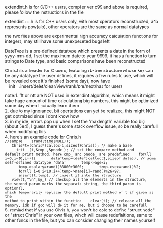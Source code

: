 extendint.h is for C/C++ users, compiler ver c99 and above is required, please follow the instructions in the file  
  
extendint++.h is for C++ users only, with most operators reconstructed, a^b represents pow(a,b), other operators are the same as normal datatypes  
  
the two files above are experimental high accuracy calculation functions for integers, may still have some unexpeceted bugs left  

DateType is a pre-defined datatype which presents a date in the form of yyyy-mm-dd, I set the maximum date to year 9999, it has a function to turn strings to Date type, and basic comparisons have been reconstructed

Chris.h is a header for C users, featuring rb-tree structure whose key can be any datatype the user defines, it requires a few rules to use, which will be revealed once it's finished (some day), now have \_\_init\_\_/insert/delet/clear/view/rank/pre/next/has for users

note:1. fft or ntt are NOT used in extendint algorithm, which means it might take huge amount of time calculationg big numbers, this might be optimized some day when I actually learn them  
2. due to my ignorance, bit opertations can yet be realized, this might NOT get optimized since i dont know how  
3. in my ide, errors pop up when I set the 'maxlength' variable too big (about 5e4), I guess there's some stack overflow issue, so be really carefull when modifying this  
4. here's an example code for Chris.h  
<code>//sample
&ensp;&ensp;&ensp;srand(time(NULL));
&ensp;&ensp;&ensp;Chris\*t=(Chris*)calloc(1,sizeof(Chris)); // make a base
&ensp;&ensp;&ensp;\_\_init\_\_(t,&cmp_,&pnode_); // set the compare method and default print method, here cmp_ and pnode_ are predefined
&ensp;&ensp;&ensp;for(ll i=0;i<10;i++){
&ensp;&ensp;&ensp;&ensp;&ensp;&ensp;data\*temp=(data*)calloc(1,sizeof(data)); // some self-defined datatype 'data'
&ensp;&ensp;&ensp;&ensp;&ensp;&ensp;temp->age=i;
&ensp;&ensp;&ensp;&ensp;&ensp;&ensp;temp->salary=rand()%3000+3000;
&ensp;&ensp;&ensp;&ensp;&ensp;&ensp;temp->sex=rand()%2;
&ensp;&ensp;&ensp;&ensp;&ensp;&ensp;for(ll i=0;i<10;i++)temp->name[i]=rand()%26+97;
&ensp;&ensp;&ensp;&ensp;&ensp;&ensp;insert(t,temp); // insert it into the structure
&ensp;&ensp;&ensp;}
&ensp;&ensp;&ensp;view(t,"\n",&p_) // checkup all the elements in the structure, the second param marks the separate string, the third param is optional, which temporarily replaces the default print method of t if given as the method to print within the function
&ensp;&ensp;&ensp;clear(t); // release all the memory, idk if gcc will do it for me, but i choose to be carefull
</code>5. remind that if you use Chris.h, you won't be able to define "struct node" or "struct Chris" in your own files, which will cause redefinitions, same to other funcs in the file, but you can consider changing their names yourself
